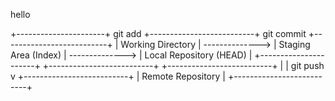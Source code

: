hello



+----------------------+     git add     +--------------------------+     git commit     +--------------------------+
| Working Directory    |  -------------->  | Staging Area (Index)      |  -------------->   | Local Repository (HEAD)  |
+----------------------+                    +--------------------------+                     +--------------------------+
                                                                                                     |
                                                                                                     | git push
                                                                                                     v
                                                                                             +--------------------------+
                                                                                             | Remote Repository         |
                                                                                             +--------------------------+
